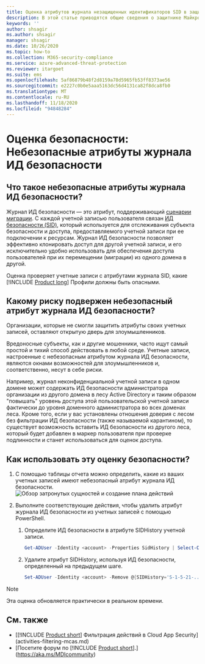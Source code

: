 ```yaml
---
title: Оценка атрибутов журнала незащищенных идентификаторов SID в защитнике Майкрософт
description: В этой статье приводятся общие сведения о защитнике Майкрософт для сущностей Identity с небезопасными атрибутами журнала идентификаторов SID отчет об оценке уровня безопасности.
keywords: ''
author: shsagir
ms.author: shsagir
manager: shsagir
ms.date: 10/26/2020
ms.topic: how-to
ms.collection: M365-security-compliance
ms.service: azure-advanced-threat-protection
ms.reviewer: itargoet
ms.suite: ems
ms.openlocfilehash: 5af86879b48f2d8159a78d5965fb53ff8373ae56
ms.sourcegitcommit: e2227c0b0e5aaa5163dc56d4131ca82f8dca8fb0
ms.translationtype: MT
ms.contentlocale: ru-RU
ms.lasthandoff: 11/18/2020
ms.locfileid: "94848284"
---
```

# <a name="security-assessment-unsecure-sid-history-attributes"></a>Оценка безопасности: Небезопасные атрибуты журнала ИД безопасности

## <a name="what-is-an-unsecure-sid-history-attribute"></a>Что такое небезопасные атрибуты журнала ИД безопасности?

Журнал ИД безопасности — это атрибут, поддерживающий [сценарии миграции](/previous-versions/windows/it-pro/windows-server-2003/cc779590(v=ws.10)). С каждой учетной записью пользователя связан [ИД безопасности (SID)](/windows/win32/secauthz/security-identifiers), который используется для отслеживания субъекта безопасности и доступа, предоставляемого учетной записи при ее подключении к ресурсам. Журнал ИД безопасности позволяет эффективно клонировать доступ для другой учетной записи, и его исключительно удобно использовать для обеспечения доступа пользователей при их перемещении (миграции) из одного домена в другой.

Оценка проверяет учетные записи с атрибутами журнала SID, какие [!INCLUDE [Product long](includes/product-long.md)] Профили должны быть опасными.

## <a name="what-risk-does-unsecure-sid-history-attribute-pose"></a>Какому риску подвержен небезопасный атрибут журнала ИД безопасности?

Организации, которые не смогли защитить атрибуты своих учетных записей, оставляют открытую дверь для злоумышленников.

Вредоносные субъекты, как и другие мошенники, часто ищут самый простой и тихий способ действовать в любой среде. Учетные записи, настроенные с небезопасным атрибутом журнала ИД безопасности, являются окнами возможностей для злоумышленников и, соответственно, несут в себе риски.

Например, журнал неконфиденциальной учетной записи в одном домене может содержать ИД безопасности администратора организации из другого домена в лесу Active Directory и таким образом "повышать" уровень доступа этой пользовательской учетной записи фактически до уровня доменного администратора во всех доменах леса. Кроме того, если у вас установлены отношения доверия с лесом без фильтрации ИД безопасности (также называемой карантином), то существует возможность вставить ИД безопасности из другого леса, который будет добавлен в маркер пользователя при проверке подлинности и станет использоваться для оценок доступа.

## <a name="how-do-i-use-this-security-assessment"></a>Как использовать эту оценку безопасности?

1. С помощью таблицы отчета можно определить, какие из ваших учетных записей имеют небезопасный атрибут журнала ИД безопасности.
    ![Обзор затронутых сущностей и создание плана действий](media/cas-isp-unsecure-sid-history-attribute-1.png)
1. Выполните соответствующие действия, чтобы удалить атрибут журнала ИД безопасности из учетных записей с помощью PowerShell.

    1. Определите ИД безопасности в атрибуте SIDHistory учетной записи.

        ```powershell
        Get-ADUser -Identity <account> -Properties SidHistory | Select-Object -ExpandProperty SIDHistory
        ```

    2. Удалите атрибут SIDHistory, используя ИД безопасности, определенный на предыдущем шаге.

        ```powershell
        Set-ADUser -Identity <account> -Remove @{SIDHistory='S-1-5-21-...'}
        ```

> [!NOTE]
> Эта оценка обновляется практически в реальном времени.

## <a name="see-also"></a>См. также

- [[!INCLUDE [Product short](includes/product-short.md)] Фильтрация действий в Cloud App Security](activities-filtering-mcas.md)
- [Посетите форум по [!INCLUDE [Product short](includes/product-short.md)].](https://aka.ms/MDIcommunity)
